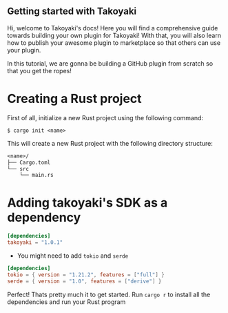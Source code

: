 ## Getting started with Takoyaki

Hi, welcome to Takoyaki's docs! Here you will find a comprehensive guide towards building your own plugin for Takoyaki! With that, you will also learn how to publish your awesome plugin to marketplace so that others can use your plugin.

In this tutorial, we are gonna be building a GitHub plugin from scratch so that you get the ropes!

# Creating a Rust project

First of all, initialize a new Rust project using the following command:

```shell
$ cargo init <name>
```

This will create a new Rust project with the following directory structure:

```txt
<name>/
├── Cargo.toml
└── src
    └── main.rs
```

# Adding takoyaki's SDK as a dependency

```toml
[dependencies]
takoyaki = "1.0.1"
```

- You might need to add `tokio` and `serde`

```toml
[dependencies]
tokio = { version = "1.21.2", features = ["full"] }
serde = { version = "1.0", features = ["derive"] }
```

Perfect! Thats pretty much it to get started. Run `cargo r` to install all the dependencies and run your Rust program
